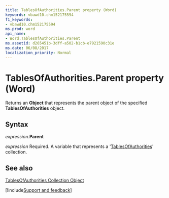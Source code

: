 ```yaml
---
title: TablesOfAuthorities.Parent property (Word)
keywords: vbawd10.chm152175594
f1_keywords:
- vbawd10.chm152175594
ms.prod: word
api_name:
- Word.TablesOfAuthorities.Parent
ms.assetid: d265451b-3dff-a502-b1cb-e7921590c31e
ms.date: 06/08/2017
localization_priority: Normal
---
```



# TablesOfAuthorities.Parent property (Word)

Returns an  **Object** that represents the parent object of the specified **TablesOfAuthorities** object.


## Syntax

_expression_.**Parent**

_expression_ Required. A variable that represents a '[TablesOfAuthorities](Word.tablesofauthorities.md)' collection.


## See also


[TablesOfAuthorities Collection Object](Word.tablesofauthorities.md)

[!include[Support and feedback](~/includes/feedback-boilerplate.md)]